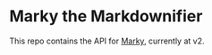 # Marky the Markdownifier

This repo contains the API for [Marky](https://markdownrules.com), currently at v2.

